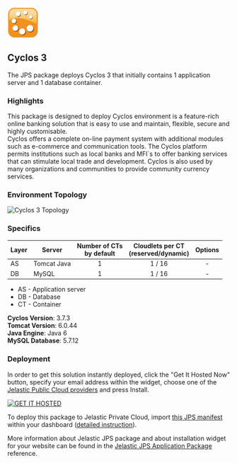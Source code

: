 [![Cyclos 3](images/cyclos.png)](../cyclos-3)
##  Cyclos 3

The JPS package deploys Cyclos 3 that initially contains 1 application server and 1 database container.

### Highlights
This package is designed to deploy Cyclos environment is a feature-rich online banking solution that is easy to use and maintain, flexible, secure and highly customisable.<br />
Cyclos offers a complete on-line payment system with additional modules such as e-commerce and communication tools. The Cyclos platform permits institutions such as local banks and MFI`s to offer banking services that can stimulate local trade and development.
Cyclos is also used by many organizations and communities to provide community currency services.

### Environment Topology

![Cyclos 3 Topology](https://docs.google.com/drawings/d/1pUDhd7wbFVqtHCDIxB-ZRsA3-23Ad1StSlW5I19w-94/pub?w=505&h=216)

### Specifics

Layer                |     Server    | Number of CTs <br/> by default | Cloudlets per CT <br/> (reserved/dynamic) | Options
-------------------- | --------------| :----------------------------: | :---------------------------------------: | :-----:
AS                   | Tomcat Java |       1                        |           1 / 16                          | -
DB                   |    MySQL      |       1                        |           1 / 16                           | -

* AS - Application server 
* DB - Database 
* CT - Container

**Cyclos Version**: 3.7.3<br/>
**Tomcat Version**: 6.0.44<br/>
**Java Engine**: Java 6<br/>
**MySQL Database**: 5.7.12

### Deployment

In order to get this solution instantly deployed, click the "Get It Hosted Now" button, specify your email address within the widget, choose one of the [Jelastic Public Cloud providers](https://jelastic.cloud) and press Install.

[![GET IT HOSTED](https://raw.githubusercontent.com/jelastic-jps/jpswiki/master/images/getithosted.png)](https://jelastic.com/install-application/?manifest=https%3A%2F%2Fgithub.com%2Fjelastic-jps%2Fcyclos%2Fraw%2Fmaster%2Fcyclos-3%2Fmanifest.jps)

To deploy this package to Jelastic Private Cloud, import [this JPS manifest](../../../raw/master/manifest.jps) within your dashboard ([detailed instruction](https://docs.jelastic.com/environment-export-import#import)).

More information about Jelastic JPS package and about installation widget for your website can be found in the [Jelastic JPS Application Package](https://github.com/jelastic-jps/jpswiki/wiki/Jelastic-JPS-Application-Package) reference.


